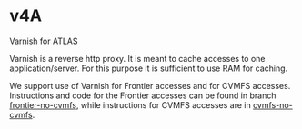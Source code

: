 # v4A

Varnish for ATLAS

Varnish is a reverse http proxy. It is meant to cache accesses to one application/server. For this purpose it is sufficient to use RAM for caching.

We support use of Varnish for Frontier accesses and for CVMFS accesses. Instructions and code for the Frontier accesses can be found in branch [frontier-no-cvmfs](https://github.com/ivukotic/v4A/tree/frontier-no-cvmfs), while instructions for CVMFS accesses are in [cvmfs-no-cvmfs](https://github.com/ivukotic/v4A/tree/cvmfs-no-cvmfs).
